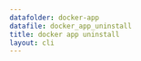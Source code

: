 ```yaml
---
datafolder: docker-app
datafile: docker_app_uninstall
title: docker app uninstall
layout: cli
---
```

<!--
This page is automatically generated from Docker's source code. If you want to
suggest a change to the text that appears here, open a ticket or pull request
in the source repository on GitHub:

https://github.com/docker/app
-->
